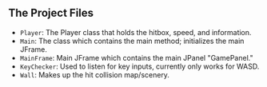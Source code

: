 ## The Project Files

- `Player`: The Player class that holds the hitbox, speed, and information.
- `Main`: The class which contains the main method; initializes the main JFrame.
- `MainFrame`: Main JFrame which contains the main JPanel "GamePanel."
- `KeyChecker`: Used to listen for key inputs, currently only works for WASD.
- `Wall`: Makes up the hit collision map/scenery. 

